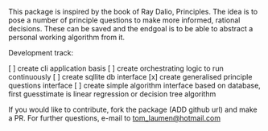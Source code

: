 This package is inspired by the book of Ray Dalio, Principles.
The idea is to pose a number of principle questions to make more informed, rational decisions. These can be saved and the endgoal is to be able to abstract a personal working algorithm from it.

Development track:

[ ] create cli application basis
[ ] create orchestrating logic to run continuously
[ ] create sqllite db interface
[x] create generalised principle questions interface
[ ] create simple algorithm interface based on database, first guesstimate is linear regression or decision tree algorithm

If you would like to contribute, fork the package (ADD github url) and make a PR.
For further questions, e-mail to tom_laumen@hotmail.com
